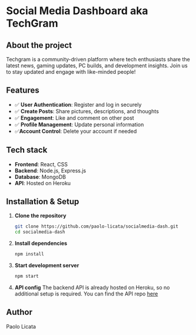 # Social Media Dashboard aka TechGram

## About the project
Techgram is a community-driven platform where tech enthusiasts share the latest news, gaming updates, PC builds, and development insights. Join us to stay updated and engage with like-minded people!

## Features
- ✅ **User Authentication**: Register and log in securely
- ✅ **Create Posts**: Share pictures, descriptions, and thoughts
- ✅ **Engagement**: Like and comment on other post
- ✅ **Profile Management**: Update personal information
- ✅**Account Control**: Delete your account if needed

## Tech stack
- **Frontend**: React, CSS
- **Backend**: Node.js, Express.js
- **Database**: MongoDB
- **API**: Hosted on Heroku

## Installation & Setup

1. **Clone the repository**  
   ```bash
   git clone https://github.com/paolo-licata/socialmedia-dash.git
   cd socialmedia-dash
   ```

2. **Install dependencies**  
   ```bash
   npm install
   ```

3. **Start development server**  
   ```bash
   npm start
   ```

3. **API config**
The backend API is already hosted on Heroku, so no additional setup is required.
You can find the API repo [here](https://github.com/paolo-licata/social-API)

## Author
Paolo Licata
